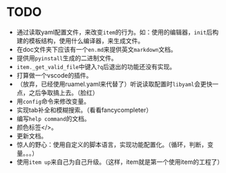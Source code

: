 TODO
===========================
- 通过读取yaml配置文件，来改变`item`的行为。如：使用的编辑器，`init`后构建的模板结构，使用什么编译器，来生成文件。
- 在doc文件夹下应该有一个`en.md`来提供英文`markdown`文档。
- 提供用`pyinstall`生成的二进制文件。
- `item._get_valid_file`中键入`?q`后退出的功能还没有实现。
- 打算做一个vscode的插件。
- （放弃，已经使用ruamel.yaml来代替了）听说读取配置时`libyaml`会更快一点，之后争取搞上去。（脸红）
- 用`config`命令来修改变量。
- 实现tab补全和模糊搜索。（看看fancycompleter）
- 编写`help command`的文档。
- 颜色标签</>。
- 更新文档。
- 惊人的野心：使用自定义的脚本语言，实现功能配置化。（循环，判断，变量。。。）
- 使用`item up`来自己为自己升级。（这样，item就是第一个使用item的工程了）